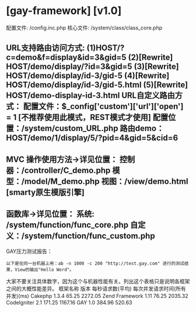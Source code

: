 [gay-framework] [v1.0]
=============
配置文件: /config.inc.php
核心文件: /system/class/class_core.php

URL支持路由访问方式:
(1)HOST/?c=demo&f=display&id=3&gid=5
(2)[Rewrite] HOST/demo/display/?id=3&gid=5
(3)[Rewrite] HOST/demo/display/id-3/gid-5
(4)[Rewrite] HOST/demo/display/id-3/gid-5.html
(5)[Rewrite] HOST/demo-display-id-3.html
URL自定义路由方式：
配置文件：$_config['custom']['url']['open'] = 1
[不推荐使用此模式，REST模式才使用]
配置位置：/system/custom_URL.php
路由demo：HOST/demo/1/display/5/?pid=4&gid=5&cid=6
----------------------------------------------------
MVC 操作使用方法->详见位置：
控制器：/controller/C_demo.php
模型：/model/M_demo.php
视图：/view/demo.html [smarty原生模版引擎]
----------------------------------------------------
函数库->详见位置：
系统: /system/function/func_core.php
自定义：/system/function/func_custom.php
----------------------------------------------------
GAY压力测试报告：

    以下是在同一台机器上用：ab -n 1000 -c 200 "http://test.gay.com" 进行的测试结果，View的输出"Hello Word"。

大家不要关注具体数字，因为这个与机器性能有关。列出这个表格只是说明各框架之间的大概性能差异。
 框架名称 	       版本 	   每秒请求数(平均) 	  每次并发请求时间(所有并发)(ms)
 Cakephp 	       1.3.4 	  65.25 	                      2272.05
 Zend Framework   1.11 	          76.25 	                      2035.32
 CodeIgniter 	        2.1 	         171.25 	                      1167.16
 GAY 	                1.0 	         384.96 	                      520.63
